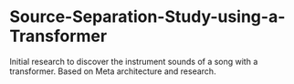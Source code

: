 # Source-Separation-Study-using-a-Transformer
Initial research to discover the instrument sounds of a song with a transformer. Based on Meta architecture and research.
